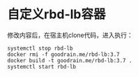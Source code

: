 # 自定义rbd-lb容器

修改内容后，在宿主机clone代码，进入执行：
~~~
systemctl stop rbd-lb
docker rmi -f goodrain.me/rbd-lb:3.7
docker build -t goodrain.me/rbd-lb:3.7 .
systemctl start rbd-lb
~~~